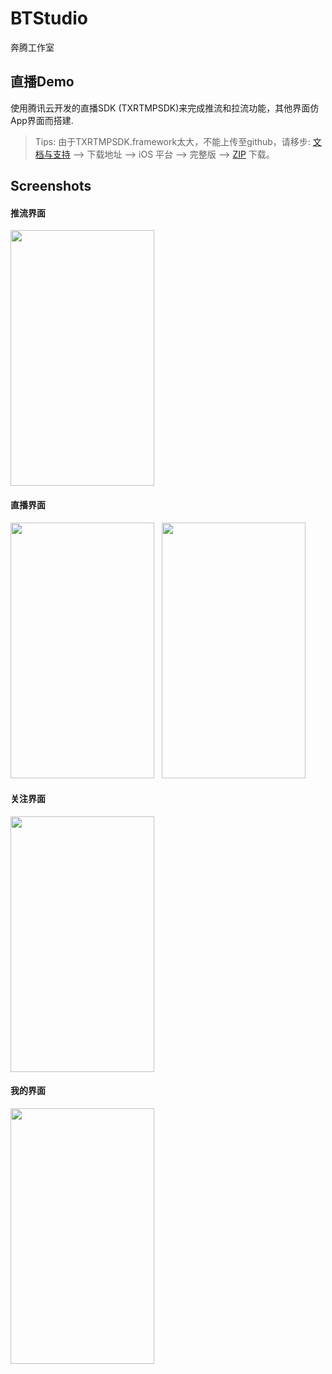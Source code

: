 # BTStudio
奔腾工作室

## 直播Demo

使用腾讯云开发的直播SDK (TXRTMPSDK)来完成推流和拉流功能，其他界面仿App界面而搭建.

> Tips: 由于TXRTMPSDK.framework太大，不能上传至github，请移步: [文档与支持](https://www.qcloud.com/document/product/454/7873#.E4.B8.8B.E8.BD.BD.E5.9C.B0.E5.9D.80) --> 下载地址 --> iOS 平台 --> 完整版 --> [ZIP](http://download-1252463788.cossh.myqcloud.com/RTMPSDKiOS2.0.5.3454.zip) 下载。


## Screenshots

#### <a id=">推流界面"></a>推流界面
<img src="https://github.com/wz15011015github/BTStudio/blob/LiveBroadcast/LiveForMobile/Resource/screenshot/push.png" width="230" height="409">

#### <a id=">播放界面1"></a>直播界面
<img src="https://github.com/wz15011015github/BTStudio/blob/LiveBroadcast/LiveForMobile/Resource/screenshot/play_10.png" width="230" height="409">   <img src="https://github.com/wz15011015github/BTStudio/blob/LiveBroadcast/LiveForMobile/Resource/screenshot/play_11.png" width="230" height="409">

#### <a id=">关注界面"></a>关注界面
<img src="https://github.com/wz15011015github/BTStudio/blob/LiveBroadcast/LiveForMobile/Resource/screenshot/follow.png" width="230" height="409">

#### <a id=">我的界面"></a>我的界面
<img src="https://github.com/wz15011015github/BTStudio/blob/LiveBroadcast/LiveForMobile/Resource/screenshot/mine.png" width="230" height="409">
